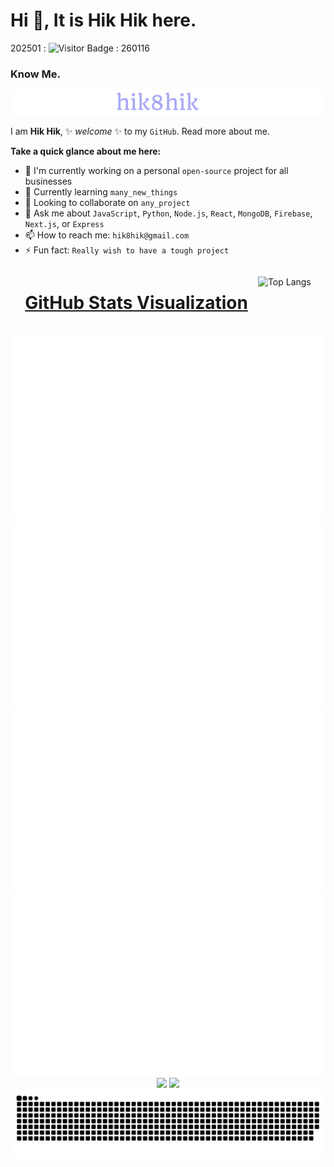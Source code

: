 # Hi 👋, It is Hik Hik here.

<div align="center" style="display: inline-block;">
202501 : 
  <img src="https://api.visitorbadge.io/api/visitors?path=https%3A%2F%2Fgithub.com%2Fhik8hik%2Fhik8hik&label=VISITORS&labelColor=%23000&countColor=%230A0209" alt="Visitor Badge" />
: 260116
</div>

### Know Me.

<div align="center">
  <a href="https://hik8hik.github.io">
    <img src="https://github.com/hik8hik/hik8hik/blob/main/assets/images/general/welcome_message.svg" alt="Welcome SVG" />
  </a>
</div>

I am **Hik Hik**, ✨ _welcome_ ✨ to my `GitHub`. Read more about me.

**Take a quick glance about me here:**

- 🔭 I'm currently working on a personal `open-source` project for all businesses
- 🌱 Currently learning `many_new_things`
- 👯 Looking to collaborate on `any_project`
- 💬 Ask me about `JavaScript`, `Python`, `Node.js`, `React`, `MongoDB`, `Firebase`, `Next.js`, or `Express`
- 📫 How to reach me: `hik8hik@gmail.com`
- ⚡ Fun fact: `Really wish to have a tough project`

<div align="center" style="display: flex; flex-wrap: wrap; justify-content: center; gap: 1rem;flex-direction: "row">
  
# [GitHub Stats Visualization](https://github.com/jstrieb/github-stats)

<!--
https://github.community/t/support-theme-context-for-images-in-light-vs-dark-mode/147981/84
-->
 ![Top Langs](https://github-readme-stats.vercel.app/api/top-langs/?username=hik8hik&langs_count=8)
<div>
<a href="https://github.com/jstrieb/github-stats">
<img src="https://github.com/jstrieb/github-stats/blob/master/generated/overview.svg#gh-dark-mode-only" />
<img src="https://github.com/jstrieb/github-stats/blob/master/generated/languages.svg#gh-dark-mode-only" />
<img src="https://github.com/jstrieb/github-stats/blob/master/generated/overview.svg#gh-light-mode-only" />
<img src="https://github.com/jstrieb/github-stats/blob/master/generated/languages.svg#gh-light-mode-only" />
</a> 

<img src="https://github-readme-streak-stats.herokuapp.com/?user=hik8hik&theme=dark&hide_border=false" />
<img src="https://github-readme-stats.vercel.app/api?username=hik8hik&show_icons=true&count_private=true&include_all_commits=true&hide_border=false&theme=transparent#gh-dark-mode-only" />
</div>
</div>

<div align="center">
  <a href="https://hik8hik.github.io">
    <img src="https://github.com/hik8hik/hik8hik/blob/main/assets/images/general/github_snake.svg" alt="GitHub Contribution Snake" />
  </a>
</div>
